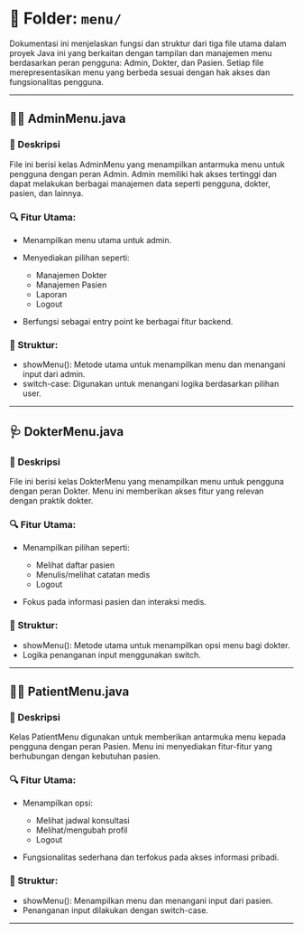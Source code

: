 # 📁 Folder: `menu/`


Dokumentasi ini menjelaskan fungsi dan struktur dari tiga file utama dalam proyek Java ini yang berkaitan dengan tampilan dan manajemen menu berdasarkan peran pengguna: Admin, Dokter, dan Pasien. Setiap file merepresentasikan menu yang berbeda sesuai dengan hak akses dan fungsionalitas pengguna.

---

## 🧑‍💼 AdminMenu.java

### 📌 Deskripsi

File ini berisi kelas AdminMenu yang menampilkan antarmuka menu untuk pengguna dengan peran Admin. Admin memiliki hak akses tertinggi dan dapat melakukan berbagai manajemen data seperti pengguna, dokter, pasien, dan lainnya.

### 🔍 Fitur Utama:

* Menampilkan menu utama untuk admin.
* Menyediakan pilihan seperti:

  * Manajemen Dokter
  * Manajemen Pasien
  * Laporan
  * Logout
* Berfungsi sebagai entry point ke berbagai fitur backend.

### 🧱 Struktur:

* showMenu(): Metode utama untuk menampilkan menu dan menangani input dari admin.
* switch-case: Digunakan untuk menangani logika berdasarkan pilihan user.

---

## 🩺 DokterMenu.java

### 📌 Deskripsi

File ini berisi kelas DokterMenu yang menampilkan menu untuk pengguna dengan peran Dokter. Menu ini memberikan akses fitur yang relevan dengan praktik dokter.

### 🔍 Fitur Utama:

* Menampilkan pilihan seperti:

  * Melihat daftar pasien
  * Menulis/melihat catatan medis
  * Logout
* Fokus pada informasi pasien dan interaksi medis.

### 🧱 Struktur:

* showMenu(): Metode utama untuk menampilkan opsi menu bagi dokter.
* Logika penanganan input menggunakan switch.

---

## 🧑‍⚕ PatientMenu.java

### 📌 Deskripsi

Kelas PatientMenu digunakan untuk memberikan antarmuka menu kepada pengguna dengan peran Pasien. Menu ini menyediakan fitur-fitur yang berhubungan dengan kebutuhan pasien.

### 🔍 Fitur Utama:

* Menampilkan opsi:

  * Melihat jadwal konsultasi
  * Melihat/mengubah profil
  * Logout
* Fungsionalitas sederhana dan terfokus pada akses informasi pribadi.

### 🧱 Struktur:

* showMenu(): Menampilkan menu dan menangani input dari pasien.
* Penanganan input dilakukan dengan switch-case.

---

##